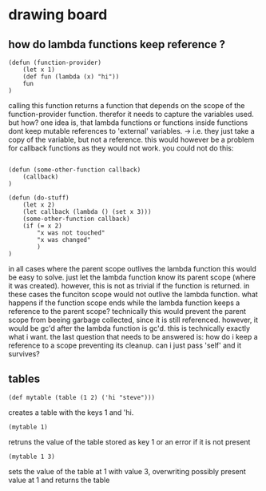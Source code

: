 # drawing board

## how do lambda functions keep reference ?

```
(defun (function-provider)
    (let x 1)
    (def fun (lambda (x) "hi"))
    fun
)

```
calling this function returns a function that depends on the scope of the function-provider function.
therefor it needs to capture the variables used. but how?
one idea is, that lambda functions or functions inside functions dont keep mutable references to 'external' variables.
-> i.e. they just take a copy of the variable, but not a reference.
this would however be a problem for callback functions as they would not work.
you could not do this:
```

(defun (some-other-function callback)
    (callback)
)

(defun (do-stuff)
    (let x 2)
    (let callback (lambda () (set x 3)))
    (some-other-function callback)
    (if (= x 2)
        "x was not touched"
        "x was changed"
        )
)
```

in all cases where the parent scope outlives the lambda function this would be easy to solve. just let the lambda function know its parent scope (where it was created).
however, this is not as trivial if the function is returned.
in these cases the funciton scope would not outlive the lambda function.
what happens if the function scope ends while the lambda function keeps a reference to the parent scope?
technically this would prevent the parent scope from beeing garbage collected, since it is still referenced. however, it would be gc'd after the lambda function is gc'd. this is technically exactly what i want. the last question that needs to be answered is: how do
i keep a reference to a scope preventing its cleanup. can i just pass 'self' and it survives?

## tables

```
(def mytable (table (1 2) ('hi "steve")))
```
creates a table with the keys 1 and 'hi.

```
(mytable 1)
```
retruns the value of the table stored as key 1 or an error if it is not present
```
(mytable 1 3)
```
sets the value of the table at 1 with value 3, overwriting possibly present value at 1 and returns the table

